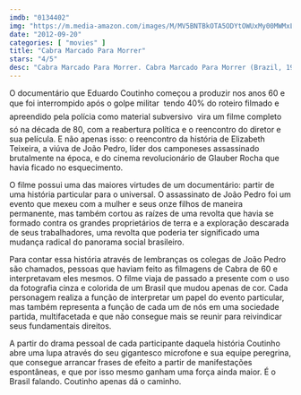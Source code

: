 ```yaml
---
imdb: "0134402"
img: "https://m.media-amazon.com/images/M/MV5BNTBkOTA5ODYtOWUxMy00MWMxLWJkYWItMTY0NGEzNjIzMzFhXkEyXkFqcGdeQXVyNDc2MTA2NDg@._V1_SY150_CR2,0,101,150_.jpg"
date: "2012-09-20"
categories: [ "movies" ]
title: "Cabra Marcado Para Morrer"
stars: "4/5"
desc: "Cabra Marcado Para Morrer. Cabra Marcado Para Morrer (Brazil, 1985). Dirigido por Eduardo Coutinho. Escrito por Eduardo Coutinho. Com Eduardo Coutinho, Tite de Lemos, Ferreira Gullar."
---
```

O documentário que Eduardo Coutinho começou a produzir nos anos 60 e que foi interrompido após o golpe militar  tendo 40% do roteiro filmado e apreendido pela polícia como material subversivo  vira um filme completo só na década de 80, com a reabertura política e o reencontro do diretor e sua película. E não apenas isso: o reencontro da história de Elizabeth Teixeira, a viúva de João Pedro, líder dos camponeses assassinado brutalmente na época, e do cinema revolucionário de Glauber Rocha que havia ficado no esquecimento.

O filme possui uma das maiores virtudes de um documentário: partir de uma história particular para o universal. O assassinato de João Pedro foi um evento que mexeu com a mulher e seus onze filhos de maneira permanente, mas também cortou as raízes de uma revolta que havia se formado contra os grandes proprietários de terra e a exploração descarada de seus trabalhadores, uma revolta que poderia ter significado uma mudança radical do panorama social brasileiro.

Para contar essa história através de lembranças os colegas de João Pedro são chamados, pessoas que haviam feito as filmagens de Cabra de 60 e interpretavam eles mesmos. O filme viaja de passado a presente com o uso da fotografia cinza e colorida de um Brasil que mudou apenas de cor. Cada personagem realiza a função de interpretar um papel do evento particular, mas também representa a função de cada um de nós em uma sociedade partida, multifacetada e que não consegue mais se reunir para reivindicar seus fundamentais direitos.

A partir do drama pessoal de cada participante daquela história Coutinho abre uma lupa através do seu gigantesco microfone e sua equipe peregrina, que consegue arrancar frases de efeito a partir de manifestações espontâneas, e que por isso mesmo ganham uma força ainda maior. É o Brasil falando. Coutinho apenas dá o caminho.
